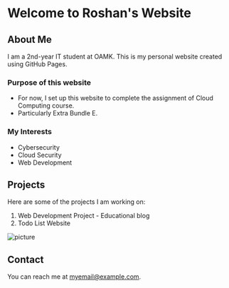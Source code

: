 # Welcome to Roshan's Website

## About Me
I am a 2nd-year IT student at OAMK. This is my personal website created using GitHub Pages.

### Purpose of this website
- For now, I set up this website to complete the assignment of Cloud Computing  course.
- Particularly Extra Bundle E.

### My Interests
- Cybersecurity
- Cloud Security
- Web Development

## Projects
Here are some of the projects I am working on:
1. Web Development  Project - Educational blog
2. Todo List Website


![picture](https://media-hel3-1.cdn.whatsapp.net/v/t61.24694-24/455161454_509915031981105_7740101187545943925_n.jpg?stp=dst-jpg_s96x96&ccb=11-4&oh=01_Q5AaIHCB2qEH_isFzilJKV9Ndwi8h4Qe-dsY_z4BY3ExMZR0&oe=670E52D6&_nc_sid=5e03e0&_nc_cat=105) 
<!--image link -->

## Contact
You can reach me at [myemail@example.com](mailto:t3karo02@students.oamk.fi).
